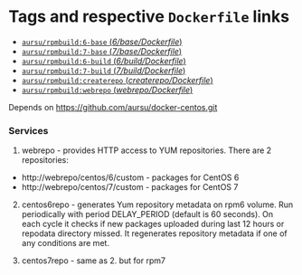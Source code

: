 # Tags and respective `Dockerfile` links

- [`aursu/rpmbuild:6-base` (*6/base/Dockerfile*)](https://github.com/aursu/docker-rpmbuild/blob/8ebba4df2e62deda1c6de83c5de2d62574ad0969/6/base/Dockerfile)
- [`aursu/rpmbuild:7-base` (*7/base/Dockerfile*)](https://github.com/aursu/docker-rpmbuild/blob/8ebba4df2e62deda1c6de83c5de2d62574ad0969/7/base/Dockerfile)
- [`aursu/rpmbuild:6-build` (*6/build/Dockerfile*)](https://github.com/aursu/docker-rpmbuild/blob/8ebba4df2e62deda1c6de83c5de2d62574ad0969/6/build/Dockerfile)
- [`aursu/rpmbuild:7-build` (*7/build/Dockerfile*)](https://github.com/aursu/docker-rpmbuild/blob/8ebba4df2e62deda1c6de83c5de2d62574ad0969/7/build/Dockerfile)
- [`aursu/rpmbuild:createrepo` (*createrepo/Dockerfile*)](https://github.com/aursu/docker-rpmbuild/blob/8ebba4df2e62deda1c6de83c5de2d62574ad0969/createrepo/Dockerfile)
- [`aursu/rpmbuild:webrepo` (*webrepo/Dockerfile*)](https://github.com/aursu/docker-rpmbuild/blob/8ebba4df2e62deda1c6de83c5de2d62574ad0969/webrepo/Dockerfile)

Depends on https://github.com/aursu/docker-centos.git

### Services

1. webrepo - provides HTTP access to YUM repositories. There are 2 repositories:

  * http://webrepo/centos/6/custom - packages for CentOS 6
  * http://webrepo/centos/7/custom - packages for CentOS 7

2. centos6repo - generates Yum repository metadata on rpm6 volume. Run
periodically with period DELAY_PERIOD (default is 60 seconds). On each cycle it
checks if new packages uploaded during last 12 hours or repodata directory
missed. It regenerates repository metadata if one of any conditions are met.

3. centos7repo - same as 2. but for rpm7
